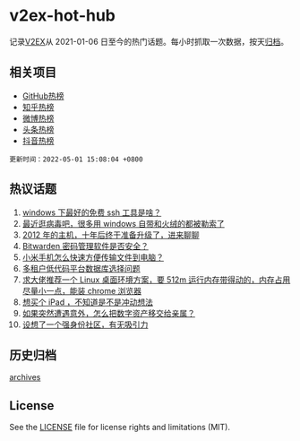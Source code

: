 # v2ex-hot-hub

 记录[V2EX](https://www.v2ex.com/)从 2021-01-06 日至今的热门话题。每小时抓取一次数据，按天[归档](archives)。
 
 ## 相关项目

- [GitHub热榜](https://github.com/lonnyzhang423/github-hot-hub)
- [知乎热榜](https://github.com/lonnyzhang423/zhihu-hot-hub)
- [微博热榜](https://github.com/lonnyzhang423/weibo-hot-hub)
- [头条热榜](https://github.com/lonnyzhang423/toutiao-hot-hub)
- [抖音热榜](https://github.com/lonnyzhang423/douyin-hot-hub)


 `更新时间：2022-05-01 15:08:04 +0800`

## 热议话题

1. [windows 下最好的免费 ssh 工具是啥？](https://www.v2ex.com/t/850220)
1. [最近逛病毒吧，很多用 windows 自带和火绒的都被勒索了](https://www.v2ex.com/t/850215)
1. [2012 年的主机，十年后终于准备升级了，进来聊聊](https://www.v2ex.com/t/850250)
1. [Bitwarden 密码管理软件是否安全？](https://www.v2ex.com/t/850294)
1. [小米手机怎么快速方便传输文件到电脑？](https://www.v2ex.com/t/850221)
1. [多租户低代码平台数据库选择问题](https://www.v2ex.com/t/850237)
1. [求大佬推荐一个 Linux 桌面环境方案，要 512m 运行内存带得动的，内存占用尽量小一点，能装 chrome 浏览器](https://www.v2ex.com/t/850299)
1. [想买个 iPad ，不知道是不是冲动想法](https://www.v2ex.com/t/850278)
1. [如果突然遭遇意外，怎么把数字资产移交给亲属？](https://www.v2ex.com/t/850319)
1. [设想了一个强身份社区，有无吸引力](https://www.v2ex.com/t/850266)

## 历史归档

[archives](archives)

## License

See the [LICENSE](LICENSE) file for license rights and limitations (MIT).
